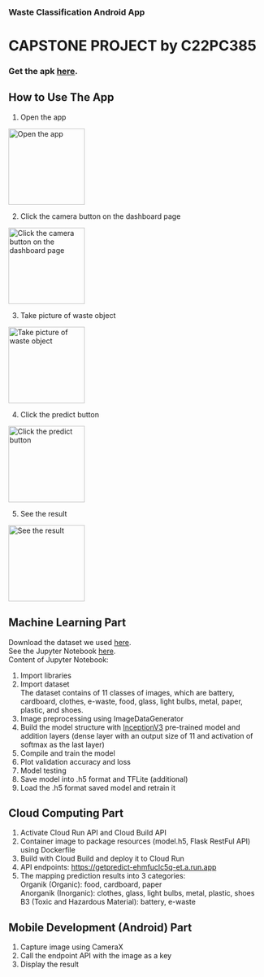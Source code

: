 <h3>Waste Classification Android App</h3>
<h1>CAPSTONE PROJECT by C22PC385</h1>

<h3>Get the apk <a href="https://drive.google.com/file/d/132B9r0wd9rhfb5vvOsvTNvKGi_koLXyj/view?usp=sharing" target="_blank">here</a>. <br>

<h2>How to Use The App</h2>

1. Open the app

<img src="https://drive.google.com/uc?export=view&id=1egO0nmA7xrUVpXeFJEMsOg_J5fIzWLS5" style="width: 150px; max-width: 100%; height: auto" title=" Open the app" />

2. Click the camera button on the dashboard page

<img src="https://drive.google.com/uc?export=view&id=1iCRUwqjCH_2cNn1EH6UMlDA1BcBA5Iuf" style="width: 150px; max-width: 100%; height: auto" title=" Click the camera button on the dashboard page" />

3. Take picture of waste object

<img src="https://drive.google.com/uc?export=view&id=17mm-7mOf_fZc9JyFqRVZNvl6OYFiNfIT" style="width: 150px; max-width: 100%; height: auto" title=" Take picture of waste object" />

4. Click the predict button

<img src="https://drive.google.com/uc?export=view&id=1NDJ-PzV27ln5chl7iJbfH_DQmJYtMLyR" style="width: 150px; max-width: 100%; height: auto" title=" Click the predict button" />

5. See the result

<img src="https://drive.google.com/uc?export=view&id=1FK7pWTvR3gs1qqe5h77iHni9yFXS6G70" style="width: 150px; max-width: 100%; height: auto" title=" See the result" />

<h2>Machine Learning Part</h2>
Download the dataset we used <a href="https://drive.google.com/file/d/1g1mwALxZHuW0AhMtexD9llBfBBK_Gf1u/view?usp=sharing" target="_blank">here</a>. <br>
See the Jupyter Notebook <a href="https://github.com/aldirhmadi/capstone_project-WasteClassificationApps/blob/main/Machine%20Learning/waston_inceptionv3.ipynb" target="_blank">here</a>. <br>
Content of Jupyter Notebook:

1. Import libraries
2. Import dataset <br>
The dataset contains of 11 classes of images, which are battery, cardboard, clothes, e-waste, food, glass, light bulbs, metal, paper, plastic, and shoes.
4. Image preprocessing using ImageDataGenerator
5. Build the model structure with [InceptionV3](https://www.tensorflow.org/api_docs/python/tf/keras/applications/inception_v3/InceptionV3) pre-trained model and addition layers (dense layer with an output size of 11 and activation of softmax as the last layer)
6. Compile and train the model
7. Plot validation accuracy and loss
8. Model testing
9. Save model into .h5 format and TFLite (additional)
10. Load the .h5 format saved model and retrain it

<h2>Cloud Computing Part</h2>

1. Activate Cloud Run API and Cloud Build API
2. Container image to package resources (model.h5, Flask RestFul API)  using Dockerfile
3. Build with Cloud Build and deploy it to Cloud Run
4. API endpoints: https://getpredict-ehmfuclc5q-et.a.run.app
5. The mapping prediction results into 3 categories: <br>
Organik (Organic): food, cardboard, paper <br> 
Anorganik (Inorganic): clothes, glass, light bulbs, metal, plastic, shoes <br>
B3 (Toxic and Hazardous Material): battery, e-waste <br>


<h2>Mobile Development (Android) Part</h2>

1. Capture image using CameraX
2. Call the endpoint API with the image as a key
3. Display the result
